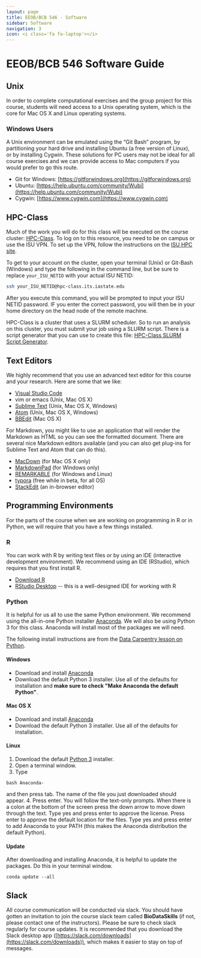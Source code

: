```yaml
---
layout: page
title: EEOB/BCB 546 - Software
sidebar: Software
navigation: 3
icon: <i class='fa fa-laptop'></i> 
---
```


# EEOB/BCB 546 Software Guide

## Unix

In order to complete computational exercises and the group project for this course, students will need access to a Unix operating system, which is the core for Mac OS X and Linux operating systems.

### Windows Users

A Unix environment can be emulated using the “​Git Bash​” program, by partitioning your hard drive and installing Ubuntu (a free version of Linux),​ or by installing Cygwin​. These solutions for PC users may not be ideal for all course exercises and we can provide access to Mac computers if you would prefer to go this route.

* Git for Windows: ​[https://gitforwindows.org](https://gitforwindows.org) 
* Ubuntu: [​https://help.ubuntu.com/community/Wubi](https://help.ubuntu.com/community/Wubi)
* Cygwin: ​[https://www.cygwin.com](https://www.cygwin.com)

## HPC-Class

Much of the work you will do for this class will be executed on the course cluster: [HPC-Class](https://www.hpc.iastate.edu/guides/classroom-hpc-cluster). To log on to this resource, you need to be on campus or use the ISU VPN. To set up the VPN, follow the instructions on the [ISU HPC site](https://www.hpc.iastate.edu/guides/classroom-hpc-cluster/access-and-login).

To get to your account on the cluster, open your terminal (Unix) or Git-Bash (Windows) and type the following in the command line, but be sure to replace `your_ISU_NETID` with your actual ISU NETID:

```bash
ssh your_ISU_NETID@hpc-class.its.iastate.edu
```

After you execute this command, you will be prompted to input your ISU NETID password. IF you enter the correct password, you will then be in your home directory on the head node of the remote machine.

HPC-Class is a cluster that uses a SLURM scheduler. So to run an analysis on this cluster, you must
submit your job using a SLURM script. There is a script generator that you can use to create this file: [HPC-Class SLURM Script Generator](https://www.hpc.iastate.edu/guides/classroom-hpc-cluster/slurm-job-script-generator).

## Text Editors 

We highly recommend that you use an advanced text editor for this course and your research. Here are some that we like:

* [Visual Studio Code](https://code.visualstudio.com/)
* vim or emacs (Unix, Mac OS X)
* [Sublime Text](http://www.sublimetext.com/) (Unix, Mac OS X, Windows)
* [Atom](https://atom.io/) (Unix, Mac OS X, Windows)
* [BBEdit](https://www.barebones.com/products/bbedit/) (Mac OS X)

For Markdown, you might like to use an application that will render the Markdown as HTML so you can see
the formatted document. There are several nice Markdown editors available (and you can also get plug-ins
for Sublime Text and Atom that can do this). 

* [MacDown](https://macdown.uranusjr.com/) (for Mac OS X only)
* [MarkdownPad](http://markdownpad.com/) (for Windows only)
* [REMARKABLE](https://remarkableapp.github.io/) (for Windows and Linux)
* [typora](https://typora.io/) (free while in beta, for all OS)
* [StackEdit](https://stackedit.io/) (an in-browser editor)

## Programming Environments

For the parts of the course when we are working on programming in R or in Python, we will require that you have a few things installed.

### R

You can work with R by writing text files or by using an IDE (interactive development environment). We recommend using an IDE (RStudio), which requires that you first install R.

* [Download R](https://www.r-project.org/)
* [RStudio Desktop](https://www.rstudio.com/products/rstudio/download/) -- this is a well-designed IDE for working with R

### Python

It is helpful for us all to use the same Python environment. We recommend using the all-in-one Python installer [Anaconda](http://continuum.io/downloads.html). We will also be using Python 3 for this class. Anaconda will install most of the packages we will need.

The following install instructions are from the [Data Carpentry lesson on Python](http://www.datacarpentry.org/python-ecology-lesson/).

#### Windows

* Download and install [Anaconda](https://www.anaconda.com/download/#windows)
* Download the default Python 3 installer. Use all of the defaults for installation and **make sure to check "Make Anaconda the default Python"**.

#### Mac OS X

* Download and install [Anaconda](https://www.anaconda.com/download/#macos)
* Download the default Python 3 installer. Use all of the defaults for installation.

#### Linux

1. Download the default [Python 3](https://www.anaconda.com/download/#linux) installer.
2. Open a terminal window.
3. Type
```
bash Anaconda-
```
and then press tab. The name of the file you just downloaded should appear.
4. Press enter. You will follow the text-only prompts. When there is a colon at the bottom of the screen press the down arrow to move down through the text. Type yes and press enter to approve the license. Press enter to approve the default location for the files. Type yes and press enter to add Anaconda to your PATH (this makes the Anaconda distribution the default Python).

#### Update

After downloading and installing Anaconda, it is helpful to update the packages. Do this in your terminal window.

```
conda update --all
```


## Slack

All course communication will be conducted via slack. You should have gotten an invitation to join the course slack team called **BioDataSkills** (if not, please contact one of the instructors). Please be sure to check slack regularly for course updates. It is recommended that you download the Slack desktop app ([https://slack.com/downloads](https://slack.com/downloads)), which makes it easier to stay on top of messages. 

